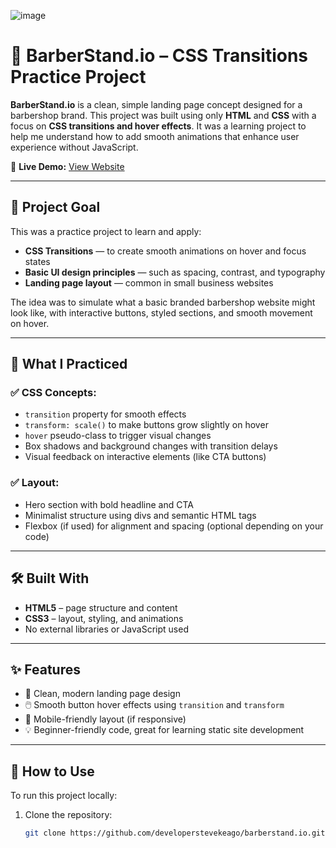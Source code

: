 ![image](https://github.com/user-attachments/assets/ed2f3bad-8672-4dac-a537-2b05ed4937d4)
# 💈 BarberStand.io – CSS Transitions Practice Project

**BarberStand.io** is a clean, simple landing page concept designed for a barbershop brand. This project was built using only **HTML** and **CSS** with a focus on **CSS transitions and hover effects**. It was a learning project to help me understand how to add smooth animations that enhance user experience without JavaScript.

🔗 **Live Demo:** [View Website](https://developerstevekeago.github.io/barberstand.io/)

---

## 🎯 Project Goal

This was a practice project to learn and apply:

- **CSS Transitions** — to create smooth animations on hover and focus states
- **Basic UI design principles** — such as spacing, contrast, and typography
- **Landing page layout** — common in small business websites

The idea was to simulate what a basic branded barbershop website might look like, with interactive buttons, styled sections, and smooth movement on hover.

---

## 🧪 What I Practiced

### ✅ CSS Concepts:
- `transition` property for smooth effects
- `transform: scale()` to make buttons grow slightly on hover
- `hover` pseudo-class to trigger visual changes
- Box shadows and background changes with transition delays
- Visual feedback on interactive elements (like CTA buttons)

### ✅ Layout:
- Hero section with bold headline and CTA
- Minimalist structure using divs and semantic HTML tags
- Flexbox (if used) for alignment and spacing (optional depending on your code)

---

## 🛠️ Built With

- **HTML5** – page structure and content  
- **CSS3** – layout, styling, and animations  
- No external libraries or JavaScript used

---

## ✨ Features

- 🎨 Clean, modern landing page design
- 🖱️ Smooth button hover effects using `transition` and `transform`
- 📱 Mobile-friendly layout (if responsive)
- 💡 Beginner-friendly code, great for learning static site development

---

## 📂 How to Use

To run this project locally:

1. Clone the repository:
   ```bash
   git clone https://github.com/developerstevekeago/barberstand.io.git
